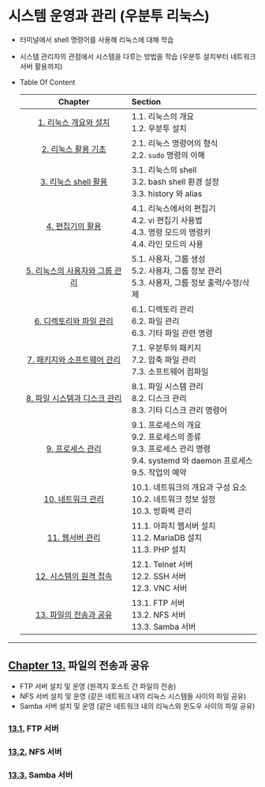 # 시스템 운영과 관리 (우분투 리눅스)

* 터미널에서 shell 명령어를 사용해 리눅스에 대해 학습

* 시스템 관리자의 관점에서 시스템을 다루는 방법을 학습 (우분투 설치부터 네트워크 서버 활용까지)

* Table Of Content

  |                 Chapter                  | Section                                                      |
  | :--------------------------------------: | :----------------------------------------------------------- |
  |     [1. 리눅스 개요와 설치](./ch01)      | 1.1. 리눅스의 개요<br />1.2. 우분투 설치                     |
  |      [2. 리눅스 활용 기초](./ch02)       | 2.1. 리눅스 명령어의 형식<br />2.2. `sudo` 명령의 이해       |
  |      [3. 리눅스 shell 활용](./ch03)      | 3.1. 리눅스의 shell<br />3.2. bash shell 환경 설정<br />3.3. history 와 alias |
  |        [4. 편집기의 활용](./ch04)        | 4.1. 리눅스에서의 편집기<br />4.2. vi 편집기 사용법<br />4.3. 명령 모드의 명령키<br />4.4. 라인 모드의 사용 |
  | [5. 리눅스의 사용자와 그룹 관리](./ch05) | 5.1. 사용자, 그룹 생성<br />5.2. 사용자, 그룹 정보 관리<br />5.3. 사용자, 그룹 정보 출력/수정/삭제 |
  |    [6. 디렉토리와 파일 관리](./ch06)     | 6.1. 디렉토리 관리<br />6.2. 파일 관리<br />6.3. 기타 파일 관련 명령 |
  |  [7. 패키지와 소프트웨어 관리](./ch07)   | 7.1. 우분투의 패키지<br />7.2. 압축 파일 관리<br />7.3. 소프트웨어 컴파일 |
  |  [8. 파일 시스템과 디스크 관리](./ch08)  | 8.1. 파일 시스템 관리<br />8.2. 디스크 관리<br />8.3. 기타 디스크 관리 명령어 |
  |        [9. 프로세스 관리](./ch09)        | 9.1. 프로세스의 개요<br />9.2. 프로세스의 종류<br />9.3. 프로세스 관리 명령<br />9.4. systemd 와 daemon 프로세스<br />9.5. 작업의 예약 |
  |       [10. 네트워크 관리](./ch10)        | 10.1. 네트워크의 개요과 구성 요소<br />10.2. 네트워크 정보 설정<br />10.3. 방화벽 관리 |
  |        [11. 웹서버 관리](./ch11)         | 11.1. 아파치 웹서버 설치<br />11.2. MariaDB 설치<br />11.3. PHP 설치 |
  |     [12. 시스템의 원격 접속](./ch12)     | 12.1. Telnet 서버<br />12.2. SSH 서버<br />12.3. VNC 서버    |
  |     [13. 파일의 전송과 공유](./ch13)     | 13.1. FTP 서버<br />13.2. NFS 서버<br />13.3. Samba 서버     |
  

---

## <u>Chapter 13.</u> 파일의 전송과 공유

* FTP 서버 설치 및 운영 (원격지 호스트 간 파일의 전송)
* NFS 서버 설치 및 운영 (같은 네트워크 내의 리눅스 시스템들 사이의 파일 공유)
* Samba 서버 설치 및 운영 (같은 네트워크 내의 리눅스와 윈도우 사이의 파일 공유)

### <u>13.1.</u> FTP 서버



### <u>13.2.</u> NFS 서버



### <u>13.3.</u> Samba 서버
